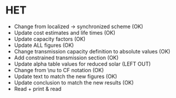 # HET
- Change from localized -> synchronized scheme (OK)
- Update cost estimates and life times (OK)
- Update capacity factors (OK)
- Update ALL figures (OK)
- Change transmission capacity definition to absolute values (OK)
- Add constrained transmission section (OK)
- Update alpha table values for reduced solar (LEFT OUT)
- Change from \nu to CF notation (OK)
- Update text to match the new figures (OK)
- Update conclusion to match the new results (OK)
- Read + print & read
